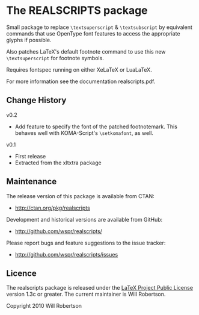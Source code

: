 The REALSCRIPTS package
=======================

Small package to replace `\textsuperscript` & `\textsubscript`
by equivalent commands that use OpenType font features
to access the appropriate glyphs if possible.

Also patches LaTeX's default footnote command to use this
new `\textsuperscript` for footnote symbols.

Requires fontspec running on either XeLaTeX or LuaLaTeX.

For more information see the documentation realscripts.pdf.

Change History
--------------

v0.2

 * Add feature to specify the font of the patched footnotemark.
   This behaves well with KOMA-Script's `\setkomafont`, as well.

v0.1

 * First release
 * Extracted from the xltxtra package
 
Maintenance
-----------

The release version of this package is available from CTAN:  

* <http://ctan.org/pkg/realscripts>

Development and historical versions are available from GitHub:

* <http://github.com/wspr/realscripts/>

Please report bugs and feature suggestions to the issue tracker:

* <http://github.com/wspr/realscripts/issues>

Licence
-------

The realscripts package is released under the
[LaTeX Project Public License](http://www.latex-project.org/lppl/)
version 1.3c or greater. The current maintainer is Will Robertson.

Copyright 2010 Will Robertson

